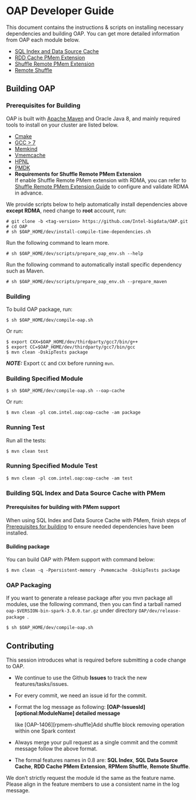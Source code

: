 # OAP Developer Guide

This document contains the instructions & scripts on installing necessary dependencies and building OAP. 
You can get more detailed information from OAP each module below.

* [SQL Index and Data Source Cache](../oap-cache/oap/docs/Developer-Guide.md)
* [RDD Cache PMem Extension](../oap-spark/README.md#compiling)
* [Shuffle Remote PMem Extension](../oap-shuffle/RPMem-shuffle/README.md#5-install-dependencies-for-shuffle-remote-pmem-extension)
* [Remote Shuffle](../oap-shuffle/remote-shuffle/README.md#build-and-deploy)

## Building OAP

### Prerequisites for Building

OAP is built with [Apache Maven](http://maven.apache.org/) and Oracle Java 8, and mainly required tools to install on your cluster are listed below.

- [Cmake](https://help.directadmin.com/item.php?id=494)
- [GCC > 7](https://gcc.gnu.org/wiki/InstallingGCC)
- [Memkind](https://github.com/memkind/memkind/tree/v1.10.1-rc2)
- [Vmemcache](https://github.com/pmem/vmemcache)
- [HPNL](https://github.com/Intel-bigdata/HPNL)
- [PMDK](https://github.com/pmem/pmdk)  
- **Requirements for Shuffle Remote PMem Extension**  
If enable Shuffle Remote PMem extension with RDMA, you can refer to [Shuffle Remote PMem Extension Guide](../oap-shuffle/RPMem-shuffle/README.md) to configure and validate RDMA in advance.

We provide scripts below to help automatically install dependencies above **except RDMA**, need change to **root** account, run:

```
# git clone -b <tag-version> https://github.com/Intel-bigdata/OAP.git
# cd OAP
# sh $OAP_HOME/dev/install-compile-time-dependencies.sh
```

Run the following command to learn more.

```
# sh $OAP_HOME/dev/scripts/prepare_oap_env.sh --help
```

Run the following command to automatically install specific dependency such as Maven.

```
# sh $OAP_HOME/dev/scripts/prepare_oap_env.sh --prepare_maven
```


### Building

To build OAP package, run:
```
$ sh $OAP_HOME/dev/compile-oap.sh
```
Or run:
```
$ export CXX=$OAP_HOME/dev/thirdparty/gcc7/bin/g++
$ export CC=$OAP_HOME/dev/thirdparty/gcc7/bin/gcc
$ mvn clean -DskipTests package
```
***NOTE:***  Export `CC` and `CXX` before running `mvn`. 

### Building Specified Module
```
$ sh $OAP_HOME/dev/compile-oap.sh --oap-cache
```
Or run:
```
$ mvn clean -pl com.intel.oap:oap-cache -am package
```

### Running Test

Run all the tests:

```
$ mvn clean test
```

### Running Specified Module Test

```
$ mvn clean -pl com.intel.oap:oap-cache -am test

```

### Building SQL Index and Data Source Cache with PMem

#### Prerequisites for building with PMem support

When using SQL Index and Data Source Cache with PMem, finish steps of [Prerequisites for building](#Prerequisites-for-building) to ensure needed dependencies have been installed.

#### Building package

You can build OAP with PMem support with command below:
```
$ mvn clean -q -Ppersistent-memory -Pvmemcache -DskipTests package
```

### OAP Packaging 

If you want to generate a release package after you mvn package all modules, use the following command, then you can find a tarball named `oap-$VERSION-bin-spark-3.0.0.tar.gz` under directory `OAP/dev/release-package `.

```shell script
$ sh $OAP_HOME/dev/compile-oap.sh
```

## Contributing

This session introduces what is required before submitting a code change to OAP.

- We continue to use the Github **Issues** to track the new features/tasks/issues.​

- For every commit, we need an issue id for the commit. ​

- Format the log message as following: **[OAP-IssuesId][optional:ModuleName] detailed message**​ 

  like [OAP-1406][rpmem-shuffle]Add shuffle block removing operation within one Spark context 

- Always merge your pull request as a single commit and the commit message follow the above format.​

- The formal features names in 0.8 are: **SQL Index**, **SQL Data Source Cache**, **RDD Cache PMem Extension**, **RPMem Shuffle**, **Remote Shuffle**.

We don’t strictly request the module id the same as the feature name. Please align in the feature members to use a consistent name in the log message.​

